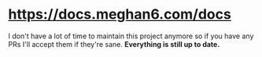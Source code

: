 # https://docs.meghan6.com/docs

I don't have a lot of time to maintain this project anymore so if you have any PRs I'll accept them if they're sane. **Everything is still up to date.**
